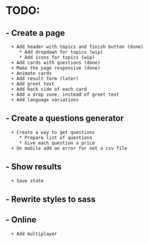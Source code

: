 # TODO:
 ## - Create a page
      + Add header with topics and finish button (done)
         * Add dropdown for topics (wip)
         * Add icons for topics (wip)
      + Add cards with questions (done)
      + Make the page responsive (done)
      + Animate cards
      + Add result form (later)
      + Add greet text
      + Add back side of each card
      + Add a drop zone, instead of greet text
      + Add language variations
 ## - Create a questions generator
      + Create a way to get questions
         * Prepare list of questions
         * Give each question a price
      + On mobile add an error for not a csv file
 ## - Show results
      + Save state
 ## - Rewrite styles to sass
 ## - Online
      + Add multiplayer